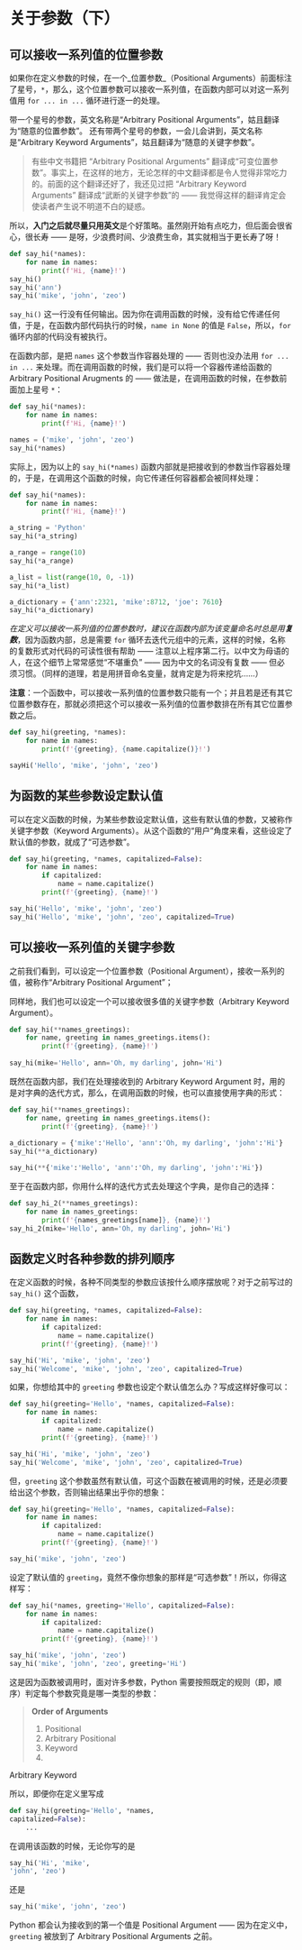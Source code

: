 # 关于参数（下）

## 可以接收一系列值的位置参数

如果你在定义参数的时候，在一个_位置参数_（Positional
Arguments）前面标注了星号，`*`，那么，这个位置参数可以接收一系列值，在函数内部可以对这一系列值用 `for ... in ...`
循环进行逐一的处理。

带一个星号的参数，英文名称是“Arbitrary Positional Arguments”，姑且翻译为“随意的位置参数”。
还有带两个星号的参数，一会儿会讲到，英文名称是“Arbitrary Keyword Arguments”，姑且翻译为“随意的关键字参数”。

> 有些中文书籍把
“Arbitrary Positional Arguments”
翻译成“可变位置参数”。事实上，在这样的地方，无论怎样的中文翻译都是令人觉得非常吃力的。前面的这个翻译还好了，我还见过把 “Arbitrary Keyword
Arguments” 翻译成“武断的关键字参数”的 —— 我觉得这样的翻译肯定会使读者产生说不明道不白的疑惑。
>
>
所以，**入门之后就尽量只用英文**是个好策略。虽然刚开始有点吃力，但后面会很省心，很长寿 —— 是呀，少浪费时间、少浪费生命，其实就相当于更长寿了呀！

```python
def say_hi(*names):
    for name in names:
        print(f'Hi, {name}!')
say_hi()
say_hi('ann')
say_hi('mike', 'john', 'zeo')
```

`say_hi()` 这一行没有任何输出。因为你在调用函数的时候，没有给它传递任何值，于是，在函数内部代码执行的时候，`name in None` 的值是
`False`，所以，`for` 循环内部的代码没有被执行。

在函数内部，是把 `names` 这个参数当作容器处理的 —— 否则也没办法用 `for ... in ...`
来处理。而在调用函数的时候，我们是可以将一个容器传递给函数的 Arbitrary Positional Arugments 的 ——
做法是，在调用函数的时候，在参数前面加上星号 `*`：

```python
def say_hi(*names):
    for name in names:
        print(f'Hi, {name}!')

names = ('mike', 'john', 'zeo')
say_hi(*names)
```

实际上，因为以上的 `say_hi(*names)` 函数内部就是把接收到的参数当作容器处理的，于是，在调用这个函数的时候，向它传递任何容器都会被同样处理：

```python
def say_hi(*names):
    for name in names:
        print(f'Hi, {name}!')

a_string = 'Python'
say_hi(*a_string)

a_range = range(10)
say_hi(*a_range)

a_list = list(range(10, 0, -1))
say_hi(*a_list)

a_dictionary = {'ann':2321, 'mike':8712, 'joe': 7610}
say_hi(*a_dictionary)
```

_在定义可以接收一系列值的位置参数时，建议在函数内部为该变量命名时总是用**复数**_，因为函数内部，总是需要 `for`
循环去迭代元组中的元素，这样的时候，名称的复数形式对代码的可读性很有帮助 —— 注意以上程序第二行。以中文为母语的人，在这个细节上常常感觉“不堪重负” ——
因为中文的名词没有复数 —— 但必须习惯。（同样的道理，若是用拼音命名变量，就肯定是为将来挖坑……）

**注意**：一个函数中，可以接收一系列值的位置参数只能有一个；并且若是还有其它位置参数存在，那就必须把这个可以接收一系列值的位置参数排在所有其它位置参数之后。

```python
def say_hi(greeting, *names):
    for name in names:
        print(f'{greeting}, {name.capitalize()}!')

sayHi('Hello', 'mike', 'john', 'zeo')
```

## 为函数的某些参数设定默认值

可以在定义函数的时候，为某些参数设定默认值，这些有默认值的参数，又被称作关键字参数（Keyword
Arguments）。从这个函数的“用户”角度来看，这些设定了默认值的参数，就成了“可选参数”。

```python
def say_hi(greeting, *names, capitalized=False):
    for name in names:
        if capitalized:
            name = name.capitalize()
        print(f'{greeting}, {name}!')

say_hi('Hello', 'mike', 'john', 'zeo')
say_hi('Hello', 'mike', 'john', 'zeo', capitalized=True)
```

##  可以接收一系列值的关键字参数

之前我们看到，可以设定一个位置参数（Positional Argument），接收一系列的值，被称作“Arbitrary Positional
Argument”；

同样地，我们也可以设定一个可以接收很多值的关键字参数（Arbitrary Keyword Argument）。

```python
def say_hi(**names_greetings):
    for name, greeting in names_greetings.items():
        print(f'{greeting}, {name}!')
        
say_hi(mike='Hello', ann='Oh, my darling', john='Hi')
```

既然在函数内部，我们在处理接收到的 Arbitrary Keyword Argument
时，用的是对字典的迭代方式，那么，在调用函数的时候，也可以直接使用字典的形式：

```python
def say_hi(**names_greetings):
    for name, greeting in names_greetings.items():
        print(f'{greeting}, {name}!')
        
a_dictionary = {'mike':'Hello', 'ann':'Oh, my darling', 'john':'Hi'}
say_hi(**a_dictionary)

say_hi(**{'mike':'Hello', 'ann':'Oh, my darling', 'john':'Hi'})
```

至于在函数内部，你用什么样的迭代方式去处理这个字典，是你自己的选择：

```python
def say_hi_2(**names_greetings):
    for name in names_greetings:
        print(f'{names_greetings[name]}, {name}!')
say_hi_2(mike='Hello', ann='Oh, my darling', john='Hi')
```

## 函数定义时各种参数的排列顺序

在定义函数的时候，各种不同类型的参数应该按什么顺序摆放呢？对于之前写过的 `say_hi()` 这个函数，

```python
def say_hi(greeting, *names, capitalized=False):
    for name in names:
        if capitalized:
            name = name.capitalize()
        print(f'{greeting}, {name}!')

say_hi('Hi', 'mike', 'john', 'zeo')
say_hi('Welcome', 'mike', 'john', 'zeo', capitalized=True)
```

如果，你想给其中的 `greeting` 参数也设定个默认值怎么办？写成这样好像可以：

```python
def say_hi(greeting='Hello', *names, capitalized=False):
    for name in names:
        if capitalized:
            name = name.capitalize()
        print(f'{greeting}, {name}!')

say_hi('Hi', 'mike', 'john', 'zeo')
say_hi('Welcome', 'mike', 'john', 'zeo', capitalized=True)
```

但，`greeting` 这个参数虽然有默认值，可这个函数在被调用的时候，还是必须要给出这个参数，否则输出结果出乎你的想象：

```python
def say_hi(greeting='Hello', *names, capitalized=False):
    for name in names:
        if capitalized:
            name = name.capitalize()
        print(f'{greeting}, {name}!')

say_hi('mike', 'john', 'zeo')
```

设定了默认值的 `greeting`，竟然不像你想象的那样是“可选参数”！所以，你得这样写：

```python
def say_hi(*names, greeting='Hello', capitalized=False):
    for name in names:
        if capitalized:
            name = name.capitalize()
        print(f'{greeting}, {name}!')

say_hi('mike', 'john', 'zeo')
say_hi('mike', 'john', 'zeo', greeting='Hi')
```

这是因为函数被调用时，面对许多参数，Python 需要按照既定的规则（即，顺序）判定每个参数究竟是哪一类型的参数：

> **Order of
Arguments**
> 1. Positional
> 1. Arbitrary Positional
> 1. Keyword
> 1.
Arbitrary Keyword

所以，即便你在定义里写成

```python
def say_hi(greeting='Hello', *names,
capitalized=False):
    ...
```

在调用该函数的时候，无论你写的是
```python
say_hi('Hi', 'mike',
'john', 'zeo')
```

还是
```python
say_hi('mike', 'john', 'zeo')
```

Python
都会认为接收到的第一个值是 Positional Argument —— 因为在定义中，`greeting` 被放到了 Arbitrary Positional
Arguments 之前。
